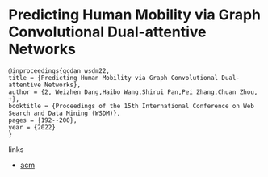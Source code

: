 # Predicting Human Mobility via Graph Convolutional Dual-attentive Networks

```
@inproceedings{gcdan_wsdm22,
title = {Predicting Human Mobility via Graph Convolutional Dual-attentive Networks},
author = {2, Weizhen Dang,Haibo Wang,Shirui Pan,Pei Zhang,Chuan Zhou, +},
booktitle = {Proceedings of the 15th International Conference on Web Search and Data Mining (WSDM)},
pages = {192--200},
year = {2022}
}
```

links
- [acm](https://dl.acm.org/doi/10.1145/3488560.3498400)
